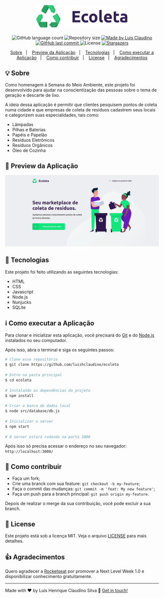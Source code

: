 <h1 align="center">
    <img width="300px" src="./public/assets/logo.svg" title="Logo Ecoleta">
</h1>

<p align="center">
  <img alt="GitHub language count" src="https://img.shields.io/github/languages/count/luishclaudino/ecoleta?color=%2304D361">

  <img alt="Repository size" src="https://img.shields.io/github/repo-size/luishclaudino/ecoleta">
	
  <a href="https://www.linkedin.com/in/luishclaudino/">
    <img alt="Made by Luis Claudino" src="https://img.shields.io/badge/made%20by-Luis Claudino-%2304D361">
  </a>

  <a href="https://github.com/luishclaudino/ecoleta/commits/master">
    <img alt="GitHub last commit" src="https://img.shields.io/github/last-commit/luishclaudino/ecoleta">
  </a>

  <img alt="License" src="https://img.shields.io/badge/license-MIT-brightgreen">
   <a href="https://github.com/luishclaudino/ecoleta/stargazers">
    <img alt="Stargazers" src="https://img.shields.io/github/stars/luishclaudino/ecoleta?style=social">
  </a>
</p>

<p align="center">
  <a href="#bulb-sobre">Sobre</a>&nbsp;&nbsp;&nbsp;|&nbsp;&nbsp;&nbsp;
  <a href="#movie_camera-preview-da-aplicação">Preview da Aplicação</a>&nbsp;&nbsp;&nbsp;|&nbsp;&nbsp;&nbsp;
  <a href="#rocket-tecnologias">Tecnologias</a>&nbsp;&nbsp;&nbsp;|&nbsp;&nbsp;&nbsp;
  <a href="#information_source-como-executar-a-aplicação">Como executar a Aplicação</a>&nbsp;&nbsp;&nbsp;|&nbsp;&nbsp;&nbsp;
  <a href="#thinking-como-contribuir">Como contribuir</a>&nbsp;&nbsp;&nbsp;|&nbsp;&nbsp;&nbsp;
  <a href="#memo-license">License</a>&nbsp;&nbsp;&nbsp;|&nbsp;&nbsp;&nbsp;
  <a href="#thumbsup-agradecimentos">Agradecimentos</a>
</p>

## :bulb: Sobre

<p>Como homenagem à Semana do Meio Ambiente, este projeto foi desenvolvido para ajudar na conscientização das pessoas sobre o tema de geração e descarte de lixo.</p>
<p>A ideia dessa aplicação é permitir que clientes pesquisem pontos de coleta numa cidade e que empresas de coleta de resíduos cadastrem seus locais e categorizem suas especialidades, tais como:</p>
<ul>
<li>Lâmpadas</li>
<li>Pilhas e Baterias</li>
<li>Papéis e Papelão</li>
<li>Resíduos Eletrônicos</li>
<li>Resíduos Orgânicos</li>
<li>Óleo de Cozinha</li>
</ul>

## :movie_camera: Preview da Aplicação

<img src="./.github/Ecoleta.gif" title="Preview do Ecoleta">

## :rocket: Tecnologias

Este projeto foi feito utilizando as seguintes tecnologias:

- HTML
- CSS
- Javascript
- Node.js
- Nunjucks
- SQLite

## :information_source: Como executar a Aplicação

Para clonar e inicializar esta aplicação, você precisará do [Git](https://git-scm.com) e do [Node.js](https://nodejs.org/en/download/) instalados no seu computador.

Após isso, abra o terminal e siga os seguintes passos:

```bash
# Clone esse repositório
$ git clone https://github.com/luishclaudino/ecoleta

# Entre na pasta principal
$ cd ecoleta

# Instalando as dependências do projeto
$ npm install

# Criar o banco de dados local
$ node src/database/db.js 

# Inicializar o server
$ npm start

# O server estará rodando na porta 3000
```

Após isso só precisa acessar o endereço no seu navegador: `http://localhost:3000/`

## :thinking: Como contribuir

- Faça um fork;
- Crie uma branck com sua feature: `git checkout -b my-feature`;
- Faça o commit das mudanças: `git commit -m 'feat: My new feature'`;
- Faça um push para a branch principal: `git push origin my-feature`.

Depois de realizar o merge da sua contribuição, você pode excluir a sua branch.

## :memo: License

Este projeto está sob a licença MIT. Veja o arquivo [LICENSE](https://github.com/luishclaudino/ecoleta/blob/master/LICENSE) para mais detalhes.

## :thumbsup: Agradecimentos

Quero agradecer a [Rocketseat](https://github.com/Rocketseat) por promover a Next Level Week 1.0 e disponibilizar conhecimento gratuitamente.

---

Made with ♥ by Luis Henrique Claudino Silva :wave: [Get in touch!](https://www.linkedin.com/in/luishclaudino/)